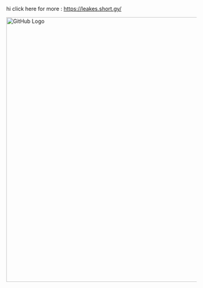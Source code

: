 hi click here for more : https://leakes.short.gy/


<img src="https://fapello.com/content/b/i/billie-eilish/5000/billie-eilish_4222.jpg" alt="GitHub Logo" width="700">

